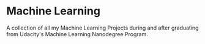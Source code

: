 # Machine Learning

A collection of all my Machine Learning Projects during and after graduating from Udacity's Machine Learning Nanodegree Program.
